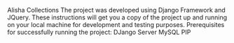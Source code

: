 Alisha Collections
The project was developed using Django Framework and JQuery.
These instructions will get you a copy of the project up and running on your local machine for development and testing purposes.
Prerequisites for successfully running the project:
    DJango
    Server
    MySQL
    PIP